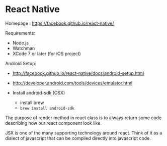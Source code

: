 # React Native

Homepage : https://facebook.github.io/react-native/

Requirements:
- Node.js
- Watchman
- XCode 7 or later (for iOS project)

Android Setup: 
- http://facebook.github.io/react-native/docs/android-setup.html
- http://developer.android.com/tools/devices/emulator.html


- Install android-sdk (OSX)
    - install brew
    - `brew install android-sdk`


The purpose of render method in react class is to always return some code describing how our react component look like.

JSX is one of the many supporting technology around react. Think of it as a dialect of javascript that can be compiled directly into javascript code.